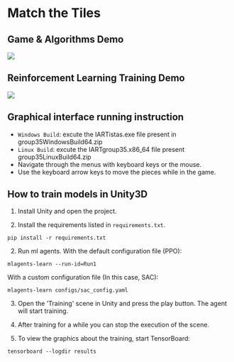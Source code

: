 # Match the Tiles

## Game & Algorithms Demo

![](https://imgpile.com/images/NesLWc.gif)

## Reinforcement Learning Training Demo

![](https://i.postimg.cc/251Ctz7F/training.gif)

## Graphical interface running instruction
- `Windows Build`: excute the IARTistas.exe file present in group35WindowsBuild64.zip
- `Linux Build`: excute the IARTgroup35.x86_64 file present group35LinuxBuild64.zip
- Navigate through the menus with keyboard keys or the mouse.
- Use the keyboard arrow keys to move the pieces while in the game.

## How to train models in Unity3D

1. Install Unity and open the project.

1. Install the requirements listed in `requirements.txt`.
```
pip install -r requirements.txt
```

2. Run ml agents.
With the default configuration file (PPO):
```
mlagents-learn --run-id=Run1
```

With a custom configuration file (In this case, SAC):
```
mlagents-learn configs/sac_config.yaml
```

3. Open the 'Training' scene in Unity and press the play button. The agent will start training.

4. After training for a while you can stop the execution of the scene.

5. To view the graphics about the training, start TensorBoard:
```
tensorboard --logdir results
```


